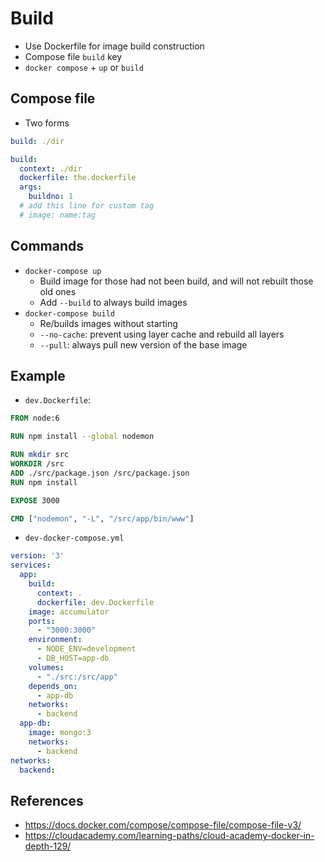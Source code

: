# Build

- Use Dockerfile for image build construction
- Compose file `build` key
- `docker compose` + `up` or `build`

## Compose file
- Two forms
```yaml
build: ./dir

build:
  context: ./dir
  dockerfile: the.dockerfile
  args:
    buildno: 1
  # add this line for custom tag
  # image: name:tag
```

## Commands
- `docker-compose up`
    - Build image for those had not been build, and will not rebuilt those old ones
    - Add `--build` to always build images
- `docker-compose build`
    - Re/builds images without starting
    - `--no-cache`: prevent using layer cache and rebuild all layers
    - `--pull`: always pull new version of the base image

## Example
- `dev.Dockerfile`:
```dockerfile
FROM node:6 

RUN npm install --global nodemon

RUN mkdir src
WORKDIR /src
ADD ./src/package.json /src/package.json
RUN npm install 

EXPOSE 3000

CMD ["nodemon", "-L", "/src/app/bin/www"]
```

- `dev-docker-compose.yml`
```yaml
version: '3'
services: 
  app:
    build: 
      context: .
      dockerfile: dev.Dockerfile 
    image: accumulator
    ports:
      - "3000:3000"
    environment: 
      - NODE_ENV=development
      - DB_HOST=app-db 
    volumes: 
      - "./src:/src/app"
    depends_on: 
      - app-db 
    networks: 
      - backend
  app-db:
    image: mongo:3
    networks: 
      - backend 
networks: 
  backend:
```

## References
- https://docs.docker.com/compose/compose-file/compose-file-v3/
- https://cloudacademy.com/learning-paths/cloud-academy-docker-in-depth-129/
